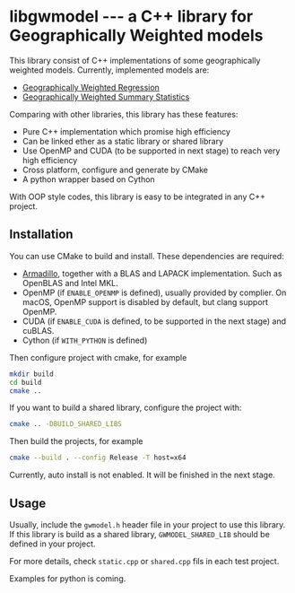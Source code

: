 # libgwmodel --- a C++ library for Geographically Weighted models

This library consist of C++ implementations of some geographically weighted models. Currently, implemented models are:

- [Geographically Weighted Regression][gwr]
- [Geographically Weighted Summary Statistics][gwss]

Comparing with other libraries, this library has these features:

- Pure C++ implementation which promise high efficiency
- Can be linked ether as a static library or shared library
- Use OpenMP and CUDA (to be supported in next stage) to reach very high efficiency
- Cross platform, configure and generate by CMake
- A python wrapper based on Cython

With OOP style codes, this library is easy to be integrated in any C++ project.

## Installation

You can use CMake to build and install. These dependencies are required:

- [Armadillo][arma], together with a BLAS and LAPACK implementation. Such as OpenBLAS and Intel MKL.
- OpenMP (if `ENABLE_OPENMP` is defined), usually provided by complier. On macOS, OpenMP support is disabled by default, but clang support OpenMP.
- CUDA (if `ENABLE_CUDA` is defined, to be supported in the next stage) and cuBLAS.
- Cython (if `WITH_PYTHON` is defined)

Then configure project with cmake, for example

```bash
mkdir build
cd build
cmake ..
```

If you want to build a shared library, configure the project with:

```bash
cmake .. -DBUILD_SHARED_LIBS
```

Then build the projects, for example

```bash
cmake --build . --config Release -T host=x64
```

Currently, auto install is not enabled. It will be finished in the next stage.

## Usage

Usually, include the `gwmodel.h` header file in your project to use this library.
If this library is build as a shared library, `GWMODEL_SHARED_LIB` should be defined in your project.

For more details, check `static.cpp` or `shared.cpp` fils in each test project.

Examples for python is coming.

[gwr]:https://www.onlinelibrary.wiley.com/doi/abs/10.1111/j.1538-4632.2003.tb01114.x
[gwss]:https://www.sciencedirect.com/science/article/pii/S0198971501000096
[arma]:http://arma.sourceforge.net/
